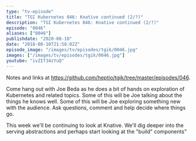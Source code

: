 ```yaml
---
type: "tv-episode"
title: "TGI Kubernetes 046: Knative continued (2/?)"
description: "TGI Kubernetes 046: Knative continued (2/?)"
episode: "0046"
aliases: ["0046"]
publishdate: "2020-08-10"
date: "2018-08-10T21:58:02Z"
episode_image: "/images/tv/episodes/tgik/0046.jpg"
images: ["/images/tv/episodes/tgik/0046.jpg"]
youtube: "ivZIf34zYuQ"
---
```


Notes and links at https://github.com/heptio/tgik/tree/master/episodes/046.

Come hang out with Joe Beda as he does a bit of hands on exploration of Kubernetes and related topics. Some of this will be Joe talking about the things he knows well. Some of this will be Joe exploring something new with the audience. Ask questions, comment and help decide where things go.

This week we&#39;ll be continuing to look at Knative. We&#39;ll dig deeper into the serving abstractions and perhaps start looking at the &#34;build&#34; components&#34;


